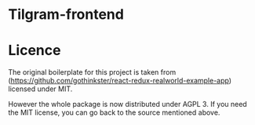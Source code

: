 # Tilgram-frontend



# Licence
The original boilerplate for this project is taken from (https://github.com/gothinkster/react-redux-realworld-example-app) licensed under MIT.

However the whole package is now distributed under AGPL 3. If you need the MIT license, you can go back to the source mentioned above.
